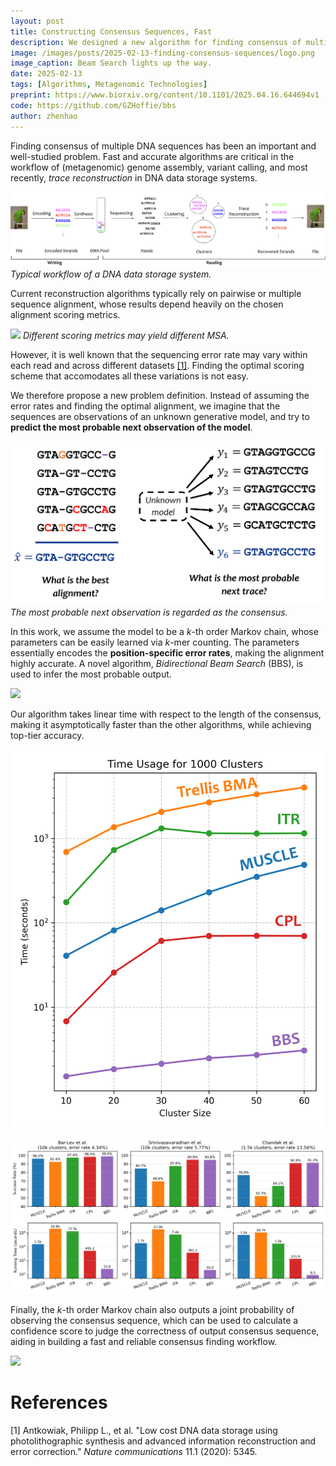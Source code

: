 ```yaml
---
layout: post
title: Constructing Consensus Sequences, Fast
description: We designed a new algorithm for finding consensus of multiple DNA sequences, which operates in linear time with respect to the length of the consensus.
image: /images/posts/2025-02-13-finding-consensus-sequences/logo.png
image_caption: Beam Search lights up the way.
date: 2025-02-13
tags: [Algorithms, Metagenomic Technologies]
preprint: https://www.biorxiv.org/content/10.1101/2025.04.16.644694v1
code: https://github.com/GZHoffie/bbs
author: zhenhao
---
```



Finding consensus of multiple DNA sequences has been an important and well-studied problem. Fast and accurate algorithms are critical in the workflow of (metagenomic) genome assembly, variant calling, and most recently, *trace reconstruction* in DNA data storage systems.

![](/images/posts/2025-02-13-finding-consensus-sequences/dna-storage-workflow.png)
*Typical workflow of a DNA data storage system.*

Current reconstruction algorithms typically rely on pairwise or multiple sequence alignment, whose results depend heavily on the chosen alignment scoring metrics.

![](https://www.biorxiv.org/content/biorxiv/early/2025/04/21/2025.04.16.644694/F1.large.jpg?width=800&height=600&carousel=1)
*Different scoring metrics may yield different MSA.*

However, it is well known that the sequencing error rate may vary within each read and across different datasets [[1]](#1). Finding the optimal scoring scheme that accomodates all these variations is not easy.

We therefore propose a new problem definition. Instead of assuming the error rates and finding the optimal alignment, we imagine that the sequences are observations of an unknown generative model, and try to **predict the most probable next observation of the model**.

![](/images/posts/2025-02-13-finding-consensus-sequences/problem_definition.png)
*The most probable next observation is regarded as the consensus.*

In this work, we assume the model to be a *k*-th order Markov chain, whose parameters can be easily learned via *k*-mer counting. The parameters essentially encodes the **position-specific error rates**, making the alignment highly accurate. A novel algorithm, *Bidirectional Beam Search* (BBS), is used to infer the most probable output.

![](https://www.biorxiv.org/content/biorxiv/early/2025/04/21/2025.04.16.644694/F2.large.jpg?width=800&height=600&carousel=1)


Our algorithm takes linear time with respect to the length of the consensus, making it asymptotically faster than the other algorithms, while achieving top-tier accuracy.

![](/images/posts/2025-02-13-finding-consensus-sequences/time-usage.png)

![](/images/posts/2025-02-13-finding-consensus-sequences/real-datasets.png)

Finally, the *k*-th order Markov chain also outputs a joint probability of observing the consensus sequence, which can be used to calculate a confidence score to judge the correctness of output consensus sequence, aiding in building a fast and reliable consensus finding workflow.

![](https://www.biorxiv.org/content/biorxiv/early/2025/04/21/2025.04.16.644694/F7.large.jpg?width=800&height=600&carousel=1)


# References

<a id="1">[1] </a> Antkowiak, Philipp L., et al. "Low cost DNA data storage using photolithographic synthesis and advanced information reconstruction and error correction." <i>Nature communications</i> 11.1 (2020): 5345.